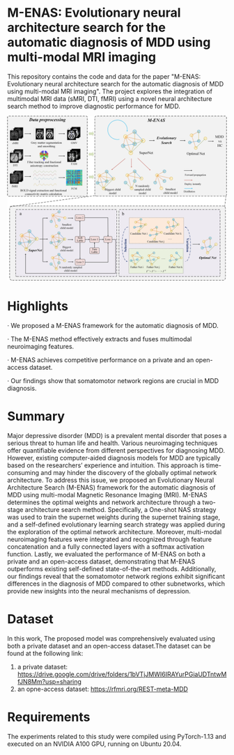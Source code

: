 # M-ENAS: Evolutionary neural architecture search for the automatic diagnosis of MDD using multi-modal MRI imaging
This repository contains the code and data for the paper "M-ENAS: Evolutionary neural architecture search for the automatic diagnosis of MDD using multi-modal MRI imaging". The project explores the integration of multimodal MRI data (sMRI, DTI, fMRI) using a novel neural architecture search method to improve diagnostic performance for MDD.

![Image](https://github.com/TTLi1996/M-ENAS/blob/main/M-ENAS.jpg)

# Highlights

·	We proposed a M-ENAS framework for the automatic diagnosis of MDD.

·	The M-ENAS method effectively extracts and fuses multimodal neuroimaging features.

·	M-ENAS achieves competitive performance on a private and an open-access dataset.

·	Our findings show that somatomotor network regions are crucial in MDD diagnosis.

# Summary
Major depressive disorder (MDD) is a prevalent mental disorder that poses a serious threat to human life and health. Various neuroimaging techniques offer quantifiable evidence from different perspectives for diagnosing MDD. However, existing computer-aided diagnosis models for MDD are typically based on the researchers’ experience and intuition. This approach is time-consuming and may hinder the discovery of the globally optimal network architecture. To address this issue, we proposed an Evolutionary Neural Architecture Search (M-ENAS) framework for the automatic diagnosis of MDD using multi-modal Magnetic Resonance Imaging (MRI). M-ENAS determines the optimal weights and network architecture through a two-stage architecture search method. Specifically, a One-shot NAS strategy was used to train the supernet weights during the supernet training stage, and a self-defined evolutionary learning search strategy was applied during the exploration of the optimal network architecture. Moreover, multi-modal neuroimaging features were integrated and recognized through feature concatenation and a fully connected layers with a softmax activation function. Lastly, we evaluated the performance of M-ENAS on both a private and an open-access dataset, demonstrating that M-ENAS outperforms existing self-defined state-of-the-art methods. Additionally, our findings reveal that the somatomotor network regions exhibit significant differences in the diagnosis of MDD compared to other subnetworks, which provide new insights into the neural mechanisms of depression.

# Dataset
In this work, The proposed model was comprehensively evaluated using both a private dataset and an open-access dataset.The dataset can be found at the following link: 
1. a private dataset: https://drive.google.com/drive/folders/1bVTjJMWI6IRAYurPGiaUDTntwMfJN8Mm?usp=sharing
2. an opne-access dataset: https://rfmri.org/REST-meta-MDD

# Requirements
The experiments related to this study were compiled using PyTorch-1.13 and executed on an NVIDIA A100 GPU, running on Ubuntu 20.04.
